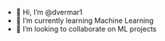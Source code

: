 - 👋 Hi, I’m @dvermar1
- 🌱 I’m currently learning Machine Learning
- 💞️ I’m looking to collaborate on ML projects

<!---
dvermar1/dvermar1 is a ✨ special ✨ repository because its `README.md` (this file) appears on your GitHub profile.
You can click the Preview link to take a look at your changes.
--->

